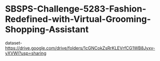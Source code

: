 # SBSPS-Challenge-5283-Fashion-Redefined-with-Virtual-Grooming-Shopping-Assistant
dataset-https://drive.google.com/drive/folders/1cGNCokZsRrKLEVrfCG1WB8Jyxv-yXVWI?usp=sharing
